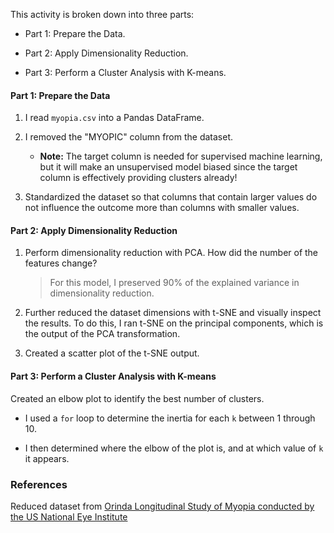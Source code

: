 <div id="bootcamp"><img style="display: none;" src="https://static.bc-edx.com/data/dl-1-1/m20/lms/img/banner.jpg" alt="lesson banner" />

This activity is broken down into three parts:

* Part 1: Prepare the Data.

* Part 2: Apply Dimensionality Reduction.

* Part 3: Perform a Cluster Analysis with K-means.

#### Part 1: Prepare the Data

1. I read `myopia.csv` into a Pandas DataFrame.

2. I removed the "MYOPIC" column from the dataset.

    * **Note:** The target column is needed for supervised machine learning, but it will make an unsupervised model biased since the target column is effectively providing clusters already!

3. Standardized the dataset so that columns that contain larger values do not influence the outcome more than columns with smaller values.

#### Part 2: Apply Dimensionality Reduction

1. Perform dimensionality reduction with PCA. How did the number of the features change?

    > For this model, I preserved 90% of the explained variance in dimensionality reduction.

2. Further reduced the dataset dimensions with t-SNE and visually inspect the results. To do this, I ran t-SNE on the principal components, which is the output of the PCA transformation.

3. Created a scatter plot of the t-SNE output.

#### Part 3: Perform a Cluster Analysis with K-means

Created an elbow plot to identify the best number of clusters.

* I used a `for` loop to determine the inertia for each `k` between 1 through 10.

* I then determined where the elbow of the plot is, and at which value of `k` it appears.

### References

Reduced dataset from [Orinda Longitudinal Study of Myopia conducted by the US National Eye Institute](https://clinicaltrials.gov/ct2/show/NCT00000169)
